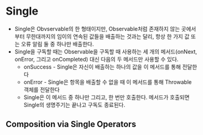 # Single

- Single은 Obvservable의 한 형태이지만, Observable처럼 존재하지 않는 곳에서부터 무한대까지의 임이의 연속된 값들을 배출하는 것과는 달리, 항상 한 가지 값 또는 오류 알림 둘 중 하나만 배출한다.
- Single을 구독할 때는 Observable을 구독할 때 사용하는 세 개의 메서드(onNext, onError, 그리고 onCompleted) 대신 다음의 두 메서드만 사용할 수 있다.
    - onSuccess - Single은 자신이 배출하는 하나의 값을 이 메서드를 통해 전달한다
    - onError - Single은 항목을 배출할 수 없을 때 이 메서드를 통해 Throwable 객체를 전달한다
    - Single은 이 메서드 중 하나만 그리고, 한 번만 호출한다. 메서드가 호출되면 Single의 생명주기는 끝나고 구독도 종료된다.

## Composition via Single Operators


